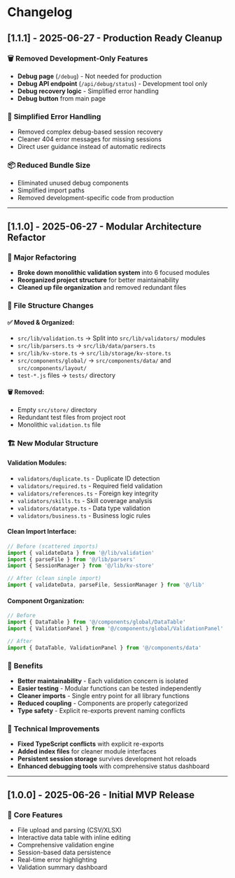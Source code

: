 # Changelog

## [1.1.1] - 2025-06-27 - Production Ready Cleanup

### 🗑️ **Removed Development-Only Features**
- **Debug page** (`/debug`) - Not needed for production
- **Debug API endpoint** (`/api/debug/status`) - Development tool only
- **Debug recovery logic** - Simplified error handling
- **Debug button** from main page

### 🧹 **Simplified Error Handling**
- Removed complex debug-based session recovery
- Cleaner 404 error messages for missing sessions
- Direct user guidance instead of automatic redirects

### 📦 **Reduced Bundle Size**
- Eliminated unused debug components
- Simplified import paths
- Removed development-specific code from production

---

## [1.1.0] - 2025-06-27 - Modular Architecture Refactor

### 🔄 **Major Refactoring**
- **Broke down monolithic validation system** into 6 focused modules
- **Reorganized project structure** for better maintainability
- **Cleaned up file organization** and removed redundant files

### 📁 **File Structure Changes**

#### ✅ **Moved & Organized:**
- `src/lib/validation.ts` → Split into `src/lib/validators/` modules
- `src/lib/parsers.ts` → `src/lib/data/parsers.ts`
- `src/lib/kv-store.ts` → `src/lib/storage/kv-store.ts`
- `src/components/global/` → `src/components/data/` and `src/components/layout/`
- `test-*.js` files → `tests/` directory

#### 🗑️ **Removed:**
- Empty `src/store/` directory
- Redundant test files from project root
- Monolithic `validation.ts` file

### 🏗️ **New Modular Structure**

#### **Validation Modules:**
- `validators/duplicate.ts` - Duplicate ID detection
- `validators/required.ts` - Required field validation  
- `validators/references.ts` - Foreign key integrity
- `validators/skills.ts` - Skill coverage analysis
- `validators/datatype.ts` - Data type validation
- `validators/business.ts` - Business logic rules

#### **Clean Import Interface:**
```typescript
// Before (scattered imports)
import { validateData } from '@/lib/validation'
import { parseFile } from '@/lib/parsers'
import { SessionManager } from '@/lib/kv-store'

// After (clean single import)
import { validateData, parseFile, SessionManager } from '@/lib'
```

#### **Component Organization:**
```typescript
// Before
import { DataTable } from '@/components/global/DataTable'
import { ValidationPanel } from '@/components/global/ValidationPanel'

// After  
import { DataTable, ValidationPanel } from '@/components/data'
```

### 🚀 **Benefits**
- **Better maintainability** - Each validation concern is isolated
- **Easier testing** - Modular functions can be tested independently
- **Cleaner imports** - Single entry point for all library functions
- **Reduced coupling** - Components are properly categorized
- **Type safety** - Explicit re-exports prevent naming conflicts

### 🔧 **Technical Improvements**
- **Fixed TypeScript conflicts** with explicit re-exports
- **Added index files** for cleaner module interfaces
- **Persistent session storage** survives development hot reloads
- **Enhanced debugging tools** with comprehensive status dashboard

---

## [1.0.0] - 2025-06-26 - Initial MVP Release

### 🎉 **Core Features**
- File upload and parsing (CSV/XLSX)
- Interactive data table with inline editing
- Comprehensive validation engine
- Session-based data persistence
- Real-time error highlighting
- Validation summary dashboard
